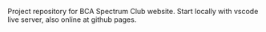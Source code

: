 Project repository for BCA Spectrum Club website. Start locally with vscode live server, also online at github pages.
